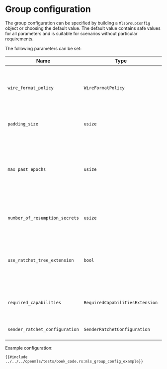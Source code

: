# Group configuration

The group configuration can be specified by building a `MlsGroupConfig` object or choosing the default value. The default value contains safe values for all parameters and is suitable for scenarios without particular requirements.

The following parameters can be set:

| Name                           | Type                            | Explanation                                                                                      |
| ------------------------------ | ------------------------------- | ------------------------------------------------------------------------------------------------ |
| `wire_format_policy`           | `WireFormatPolicy`              | Defines the wire format policy for outgoing and incoming handshake messages.                     |
| `padding_size`                 | `usize`                         | Size of padding in bytes. The default is 0.                                                      |
| `max_past_epochs`              | `usize`                         | Maximum number of past epochs for which application messages can be decrypted. The default is 0. |
| `number_of_resumption_secrets` | `usize`                         | Number of resumption secrets to keep. The default is 0.                                           |
| `use_ratchet_tree_extension`   | `bool`                          | Flag indicating the Ratchet Tree Extension should be used. The default is `false`.               |
| `required_capabilities`        | `RequiredCapabilitiesExtension` | Required capabilities (extensions and proposal types).                                           |
| `sender_ratchet_configuration` | `SenderRatchetConfiguration`    | Sender ratchet configuration.                                                                    |

Example configuration:

```rust,no_run,noplayground
{{#include ../../../openmls/tests/book_code.rs:mls_group_config_example}}
```

